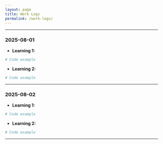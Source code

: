 ```yaml
---
layout: page
title: Work Logs
permalink: /work-logs/
---
```

---

### 2025-08-01

* **Learning 1:**

```ruby
# Code example
```

* **Learning 2:**

```ruby
# Code example
```

---

### 2025-08-02

* **Learning 1:**

```ruby
# Code example
```

* **Learning 2:**

```ruby
# Code example
```

---
